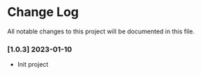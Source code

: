 # Change Log

All notable changes to this project will be documented in this file.

### [1.0.3] 2023-01-10

* Init project